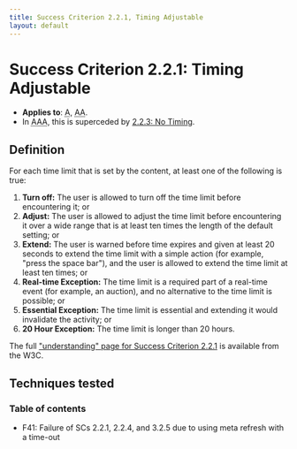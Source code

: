 ```yaml
---
title: Success Criterion 2.2.1, Timing Adjustable
layout: default
---
```


# Success Criterion 2.2.1: Timing Adjustable

- **Applies to**: <abbr title="Single A">A</abbr>, <abbr title="Double A">AA</abbr>.
- In <abbr title="Triple A">AAA</abbr>, this is superceded by [2.2.3: No Timing](./2_2_3).

## Definition

For each time limit that is set by the content, at least one of the following is true:

1.  **Turn off:** The user is allowed to turn off the time limit before encountering it; or
2.  **Adjust:** The user is allowed to adjust the time limit before encountering it over a wide range that is at least ten times the length of the default setting; or
3.  **Extend:** The user is warned before time expires and given at least 20 seconds to extend the time limit with a simple action (for example, "press the space bar"), and the user is allowed to extend the time limit at least ten times; or
4.  **Real-time Exception:** The time limit is a required part of a real-time event (for example, an auction), and no alternative to the time limit is possible; or
5.  **Essential Exception:** The time limit is essential and extending it would invalidate the activity; or
6.  **20 Hour Exception:** The time limit is longer than 20 hours.

The full ["understanding" page for Success Criterion 2.2.1](http://www.w3.org/TR/UNDERSTANDING-WCAG20/time-limits-required-behaviors.html) is available from the W3C.

## Techniques tested

### Table of contents

- F41: Failure of SCs 2.2.1, 2.2.4, and 3.2.5 due to using meta refresh with a time-out
